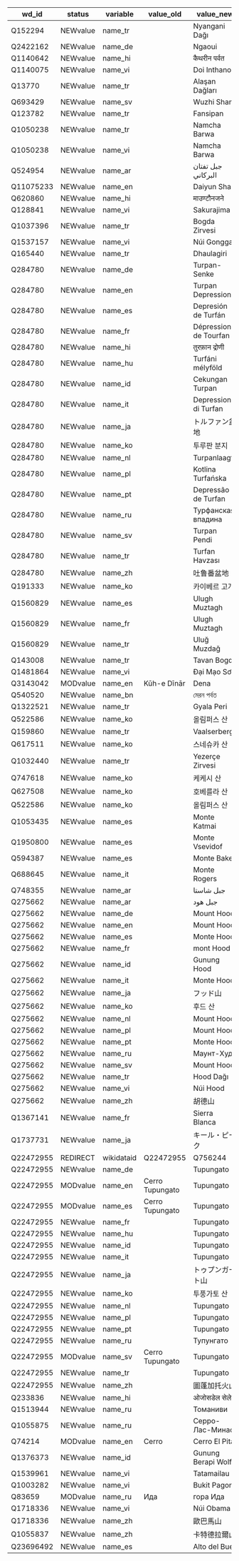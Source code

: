 wd_id      |  status    |  variable    |  value_old        |  value_new
-----------|------------|--------------|-------------------|-----------------------
Q152294    |  NEWvalue  |  name_tr     |                   |  Nyangani Dağı
Q2422162   |  NEWvalue  |  name_de     |                   |  Ngaoui
Q1140642   |  NEWvalue  |  name_hi     |                   |  कैथरीन पर्वत
Q1140075   |  NEWvalue  |  name_vi     |                   |  Doi Inthanon
Q13770     |  NEWvalue  |  name_tr     |                   |  Alaşan Dağları
Q693429    |  NEWvalue  |  name_sv     |                   |  Wuzhi Shan
Q123782    |  NEWvalue  |  name_tr     |                   |  Fansipan
Q1050238   |  NEWvalue  |  name_tr     |                   |  Namcha Barwa
Q1050238   |  NEWvalue  |  name_vi     |                   |  Namcha Barwa
Q524954    |  NEWvalue  |  name_ar     |                   |  جبل تفتان البركاني
Q11075233  |  NEWvalue  |  name_en     |                   |  Daiyun Shan
Q620860    |  NEWvalue  |  name_hi     |                   |  माउण्टौनजने
Q128841    |  NEWvalue  |  name_vi     |                   |  Sakurajima
Q1037396   |  NEWvalue  |  name_tr     |                   |  Bogda Zirvesi
Q1537157   |  NEWvalue  |  name_vi     |                   |  Núi Gongga
Q165440    |  NEWvalue  |  name_tr     |                   |  Dhaulagiri
Q284780    |  NEWvalue  |  name_de     |                   |  Turpan-Senke
Q284780    |  NEWvalue  |  name_en     |                   |  Turpan Depression
Q284780    |  NEWvalue  |  name_es     |                   |  Depresión de Turfán
Q284780    |  NEWvalue  |  name_fr     |                   |  Dépression de Tourfan
Q284780    |  NEWvalue  |  name_hi     |                   |  तुरफ़ान द्रोणी
Q284780    |  NEWvalue  |  name_hu     |                   |  Turfáni mélyföld
Q284780    |  NEWvalue  |  name_id     |                   |  Cekungan Turpan
Q284780    |  NEWvalue  |  name_it     |                   |  Depressione di Turfan
Q284780    |  NEWvalue  |  name_ja     |                   |  トルファン盆地
Q284780    |  NEWvalue  |  name_ko     |                   |  투루판 분지
Q284780    |  NEWvalue  |  name_nl     |                   |  Turpanlaagte
Q284780    |  NEWvalue  |  name_pl     |                   |  Kotlina Turfańska
Q284780    |  NEWvalue  |  name_pt     |                   |  Depressão de Turfan
Q284780    |  NEWvalue  |  name_ru     |                   |  Турфанская впадина
Q284780    |  NEWvalue  |  name_sv     |                   |  Turpan Pendi
Q284780    |  NEWvalue  |  name_tr     |                   |  Turfan Havzası
Q284780    |  NEWvalue  |  name_zh     |                   |  吐鲁番盆地
Q191333    |  NEWvalue  |  name_ko     |                   |  카이베르 고개
Q1560829   |  NEWvalue  |  name_es     |                   |  Ulugh Muztagh
Q1560829   |  NEWvalue  |  name_fr     |                   |  Ulugh Muztagh
Q1560829   |  NEWvalue  |  name_tr     |                   |  Uluğ Muzdağ
Q143008    |  NEWvalue  |  name_tr     |                   |  Tavan Bogd
Q1481864   |  NEWvalue  |  name_vi     |                   |  Đại Mạo Sơn
Q3143042   |  MODvalue  |  name_en     |  Kūh-e Dīnār      |  Dena
Q540520    |  NEWvalue  |  name_bn     |                   |  মেরন পর্বত
Q1322521   |  NEWvalue  |  name_tr     |                   |  Gyala Peri
Q522586    |  NEWvalue  |  name_ko     |                   |  올림퍼스 산
Q159860    |  NEWvalue  |  name_tr     |                   |  Vaalserberg
Q617511    |  NEWvalue  |  name_ko     |                   |  스네슈카 산
Q1032440   |  NEWvalue  |  name_tr     |                   |  Yezerçe Zirvesi
Q747618    |  NEWvalue  |  name_ko     |                   |  케케시 산
Q627508    |  NEWvalue  |  name_ko     |                   |  호베를라 산
Q522586    |  NEWvalue  |  name_ko     |                   |  올림퍼스 산
Q1053435   |  NEWvalue  |  name_es     |                   |  Monte Katmai
Q1950800   |  NEWvalue  |  name_es     |                   |  Monte Vsevidof
Q594387    |  NEWvalue  |  name_es     |                   |  Monte Baker
Q688645    |  NEWvalue  |  name_it     |                   |  Monte Rogers
Q748355    |  NEWvalue  |  name_ar     |                   |  جبل شاستا
Q275662    |  NEWvalue  |  name_ar     |                   |  جبل هود
Q275662    |  NEWvalue  |  name_de     |                   |  Mount Hood
Q275662    |  NEWvalue  |  name_en     |                   |  Mount Hood
Q275662    |  NEWvalue  |  name_es     |                   |  Monte Hood
Q275662    |  NEWvalue  |  name_fr     |                   |  mont Hood
Q275662    |  NEWvalue  |  name_id     |                   |  Gunung Hood
Q275662    |  NEWvalue  |  name_it     |                   |  Monte Hood
Q275662    |  NEWvalue  |  name_ja     |                   |  フッド山
Q275662    |  NEWvalue  |  name_ko     |                   |  후드 산
Q275662    |  NEWvalue  |  name_nl     |                   |  Mount Hood
Q275662    |  NEWvalue  |  name_pl     |                   |  Mount Hood
Q275662    |  NEWvalue  |  name_pt     |                   |  Monte Hood
Q275662    |  NEWvalue  |  name_ru     |                   |  Маунт-Худ
Q275662    |  NEWvalue  |  name_sv     |                   |  Mount Hood
Q275662    |  NEWvalue  |  name_tr     |                   |  Hood Dağı
Q275662    |  NEWvalue  |  name_vi     |                   |  Núi Hood
Q275662    |  NEWvalue  |  name_zh     |                   |  胡德山
Q1367141   |  NEWvalue  |  name_fr     |                   |  Sierra Blanca
Q1737731   |  NEWvalue  |  name_ja     |                   |  キール・ピーク
Q22472955  |  REDIRECT  |  wikidataid  |  Q22472955        |  Q756244
Q22472955  |  NEWvalue  |  name_de     |                   |  Tupungato
Q22472955  |  MODvalue  |  name_en     |  Cerro Tupungato  |  Tupungato
Q22472955  |  MODvalue  |  name_es     |  Cerro Tupungato  |  Tupungato
Q22472955  |  NEWvalue  |  name_fr     |                   |  Tupungato
Q22472955  |  NEWvalue  |  name_hu     |                   |  Tupungato
Q22472955  |  NEWvalue  |  name_id     |                   |  Tupungato
Q22472955  |  NEWvalue  |  name_it     |                   |  Tupungato
Q22472955  |  NEWvalue  |  name_ja     |                   |  トゥプンガート山
Q22472955  |  NEWvalue  |  name_ko     |                   |  투풍가토 산
Q22472955  |  NEWvalue  |  name_nl     |                   |  Tupungato
Q22472955  |  NEWvalue  |  name_pl     |                   |  Tupungato
Q22472955  |  NEWvalue  |  name_pt     |                   |  Tupungato
Q22472955  |  NEWvalue  |  name_ru     |                   |  Тупунгато
Q22472955  |  MODvalue  |  name_sv     |  Cerro Tupungato  |  Tupungato
Q22472955  |  NEWvalue  |  name_tr     |                   |  Tupungato
Q22472955  |  NEWvalue  |  name_zh     |                   |  圖蓬加托火山
Q233836    |  NEWvalue  |  name_hi     |                   |  ओजोसडेल सेलेडो
Q1513944   |  NEWvalue  |  name_ru     |                   |  Томаниви
Q1055875   |  NEWvalue  |  name_ru     |                   |  Серро-Лас-Минас
Q74214     |  MODvalue  |  name_en     |  Cerro            |  Cerro El Pital
Q1376373   |  NEWvalue  |  name_id     |                   |  Gunung Berapi Wolf
Q1539961   |  NEWvalue  |  name_vi     |                   |  Tatamailau
Q1003282   |  NEWvalue  |  name_vi     |                   |  Bukit Pagon
Q83659     |  MODvalue  |  name_ru     |  Ида              |  гора Ида
Q1718336   |  NEWvalue  |  name_vi     |                   |  Núi Obama
Q1718336   |  NEWvalue  |  name_zh     |                   |  歐巴馬山
Q1055837   |  NEWvalue  |  name_zh     |                   |  卡特德拉爾山
Q23696492  |  NEWvalue  |  name_es     |                   |  Alto del Buey
